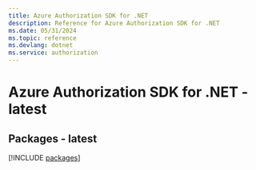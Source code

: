 ```yaml
---
title: Azure Authorization SDK for .NET
description: Reference for Azure Authorization SDK for .NET
ms.date: 05/31/2024
ms.topic: reference
ms.devlang: dotnet
ms.service: authorization
---
```

# Azure Authorization SDK for .NET - latest
## Packages - latest
[!INCLUDE [packages](authorization-index.md)]